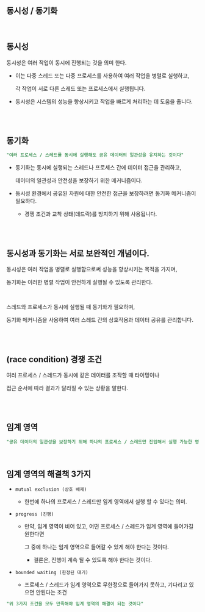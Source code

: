 ## 동시성 / 동기화

<br/>

## 동시성

동시성은 여러 작업이 동시에 진행되는 것을 의미 한다. 

- 이는 다중 스레드 또는 다중 프로세스를 사용하여 여러 작업을 병렬로 실행하고,
    
    각 작업이 서로 다른 스레드 또는 프로세스에서 실행됩니다.
    
- 동시성은 시스템의 성능을 향상시키고 작업을 빠르게 처리하는 데 도움을 줍니다.


<br/><br/>


## 동기화

```sql
"여러 프로세스 / 스레드를 동시에 실행해도 공유 데이터의 일관성을 유지하는 것이다"
```

- 동기화는 동시에 실행되는 스레드나 프로세스 간에 데이터 접근을 관리하고,
    
    데이터의 일관성과 안전성을 보장하기 위한 메커니즘이다.
    
- 동시성 환경에서 공유된 자원에 대한 안전한 접근을 보장하려면 동기화 메커니즘이 필요하다.
    - 경쟁 조건과 교착 상태(데드락)를 방지하기 위해 사용됩니다.

<br/><br/>

## 동시성과 동기화는 서로 보완적인 개념이다.

동시성은 여러 작업을 병렬로 실행함으로써 성능을 향상시키는 목적을 가지며, 

동기화는 이러한 병렬 작업이 안전하게 실행될 수 있도록 관리한다.

<br/>

스레드와 프로세스가 동시에 실행될 때 동기화가 필요하며, 

동기화 메커니즘을 사용하여 여러 스레드 간의 상호작용과 데이터 공유를 관리합니다.

<br/><br/>

## (race condition) 경쟁 조건

여러 프로세스 / 스레드가 동시에 같은 데이터를 조작할 때 타이밍이나 

접근 순서에 따라 결과가 달라질 수 있는 상황을 말한다.

<br/><br/>

## 임계 영역

```sql
"공유 데이터의 일관성을 보장하기 위해 하나의 프로세스 / 스레드만 진입해서 실행 가능한 영역"
```

<br/>

## 임계 영역의 해결책 3가지

- `mutual exclusion (상호 배제)`

    - 한번에 하나의 프로세스 / 스레드만 임계 영역에서 실행 할 수 있다는 의미.

- `progress (진행)`

    - 만약, 임계 영역이 비어 있고, 어떤 프로세스 / 스레드가 임계 영역에 들어가길 원한다면
        
        그 중에 하나는 임계 영역으로 들어갈 수 있게 해야 한다는 것이다.
        
        - 결론은, 진행이 계속 될 수 있도록 해야 한다는 것이다.

- `bounded waiting (한정된 대기)`

    - 프로세스 / 스레드가 임계 영역으로 무한정으로 들어가지 못하고, 기다리고 있으면 안된다는 조건

```sql
"위 3가지 조건을 모두 만족해야 임계 영역의 해결이 되는 것이다"
```